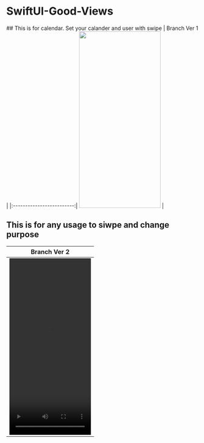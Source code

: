 # SwiftUI-Good-Views
  
  
## This is for calendar. Set your calander and user with swipe
|   Branch Ver 1            |
|:-------------------------:|
<img src=https://user-images.githubusercontent.com/15719990/190857245-7634d421-a9d7-4d08-8b62-0f28f5fc6672.png width="214" height="463"> |

## This is for any usage to siwpe and change purpose
|   Branch Ver 2          |
|:-------------------------:|
 <video src=https://user-images.githubusercontent.com/15719990/190857117-5475731b-46c3-4f35-a91b-b86d2b9de752.mov width="214" height="463"> |

